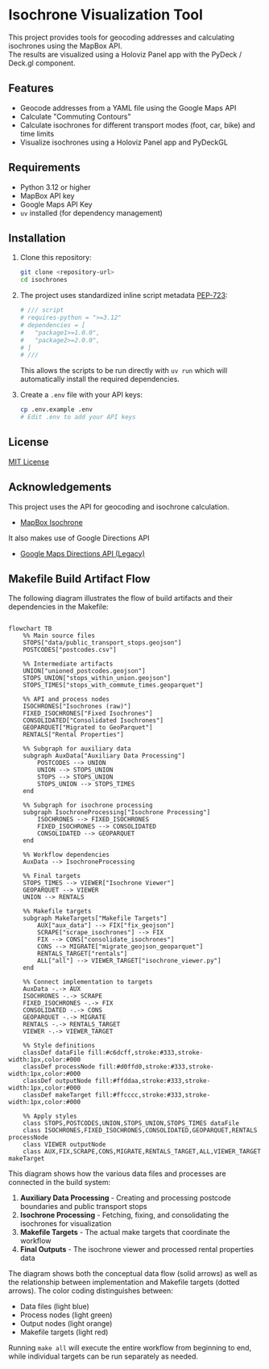 # Isochrone Visualization Tool

This project provides tools for geocoding addresses and calculating isochrones using the MapBox API.  
The results are visualized using a Holoviz Panel app with the PyDeck / Deck.gl component.

## Features

- Geocode addresses from a YAML file using the Google Maps API
- Calculate "Commuting Contours"
- Calculate isochrones for different transport modes (foot, car, bike) and time limits
- Visualize isochrones using a Holoviz Panel app and PyDeckGL

## Requirements

- Python 3.12 or higher
- MapBox API key
- Google Maps API Key
- `uv` installed (for dependency management)

## Installation

1. Clone this repository:

   ```sh
   git clone <repository-url>
   cd isochrones
   ```

2. The project uses standardized inline script metadata [PEP-723](https://peps.python.org/pep-0723/#example):

   ```python
   # /// script
   # requires-python = ">=3.12"
   # dependencies = [
   #   "package1>=1.0.0",
   #   "package2>=2.0.0",
   # ]
   # ///
   ```

   This allows the scripts to be run directly with `uv run` which will automatically install the required dependencies.

3. Create a `.env` file with your API keys:

   ```sh
   cp .env.example .env
   # Edit .env to add your API keys
   ```

## License

[MIT License](LICENSE)

## Acknowledgements

This project uses the API for geocoding and isochrone calculation.

- [MapBox Isochrone](https://docs.mapbox.com/api/navigation/isochrone/)

It also makes use of Google Directions API

- [Google Maps Directions API (Legacy)](https://developers.google.com/maps/documentation/directions)

## Makefile Build Artifact Flow

The following diagram illustrates the flow of build artifacts and their dependencies in the Makefile:

```mermaid

flowchart TB
    %% Main source files
    STOPS["data/public_transport_stops.geojson"]
    POSTCODES["postcodes.csv"]

    %% Intermediate artifacts
    UNION["unioned_postcodes.geojson"]
    STOPS_UNION["stops_within_union.geojson"]
    STOPS_TIMES["stops_with_commute_times.geoparquet"]

    %% API and process nodes
    ISOCHRONES["Isochrones (raw)"]
    FIXED_ISOCHRONES["Fixed Isochrones"]
    CONSOLIDATED["Consolidated Isochrones"]
    GEOPARQUET["Migrated to GeoParquet"]
    RENTALS["Rental Properties"]

    %% Subgraph for auxiliary data
    subgraph AuxData["Auxiliary Data Processing"]
        POSTCODES --> UNION
        UNION --> STOPS_UNION
        STOPS --> STOPS_UNION
        STOPS_UNION --> STOPS_TIMES
    end

    %% Subgraph for isochrone processing
    subgraph IsochroneProcessing["Isochrone Processing"]
        ISOCHRONES --> FIXED_ISOCHRONES
        FIXED_ISOCHRONES --> CONSOLIDATED
        CONSOLIDATED --> GEOPARQUET
    end

    %% Workflow dependencies
    AuxData --> IsochroneProcessing

    %% Final targets
    STOPS_TIMES --> VIEWER["Isochrone Viewer"]
    GEOPARQUET --> VIEWER
    UNION --> RENTALS

    %% Makefile targets
    subgraph MakeTargets["Makefile Targets"]
        AUX["aux_data"] --> FIX["fix_geojson"]
        SCRAPE["scrape_isochrones"] --> FIX
        FIX --> CONS["consolidate_isochrones"]
        CONS --> MIGRATE["migrate_geojson_geoparquet"]
        RENTALS_TARGET["rentals"]
        ALL["all"] --> VIEWER_TARGET["isochrone_viewer.py"]
    end

    %% Connect implementation to targets
    AuxData -.-> AUX
    ISOCHRONES -.-> SCRAPE
    FIXED_ISOCHRONES -.-> FIX
    CONSOLIDATED -.-> CONS
    GEOPARQUET -.-> MIGRATE
    RENTALS -.-> RENTALS_TARGET
    VIEWER -.-> VIEWER_TARGET

    %% Style definitions
    classDef dataFile fill:#c6dcff,stroke:#333,stroke-width:1px,color:#000
    classDef processNode fill:#d0ffd0,stroke:#333,stroke-width:1px,color:#000
    classDef outputNode fill:#ffddaa,stroke:#333,stroke-width:1px,color:#000
    classDef makeTarget fill:#ffcccc,stroke:#333,stroke-width:1px,color:#000

    %% Apply styles
    class STOPS,POSTCODES,UNION,STOPS_UNION,STOPS_TIMES dataFile
    class ISOCHRONES,FIXED_ISOCHRONES,CONSOLIDATED,GEOPARQUET,RENTALS processNode
    class VIEWER outputNode
    class AUX,FIX,SCRAPE,CONS,MIGRATE,RENTALS_TARGET,ALL,VIEWER_TARGET makeTarget
```

This diagram shows how the various data files and processes are connected in the build system:

1. **Auxiliary Data Processing** - Creating and processing postcode boundaries and public transport stops
1. **Isochrone Processing** - Fetching, fixing, and consolidating the isochrones for visualization
2. **Makefile Targets** - The actual make targets that coordinate the workflow
3. **Final Outputs** - The isochrone viewer and processed rental properties data

The diagram shows both the conceptual data flow (solid arrows) as well as the relationship between implementation and Makefile targets (dotted arrows). The color coding distinguishes between:
- Data files (light blue)
- Process nodes (light green)
- Output nodes (light orange)
- Makefile targets (light red)

Running `make all` will execute the entire workflow from beginning to end, while individual targets can be run separately as needed.
